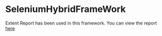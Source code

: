# SeleniumHybridFrameWork 
Extent Report has been used in this framework.
You can view the report [here](https://ragul-e.github.io/WebUiTestingWithSeleniumHybridFramework/) 
